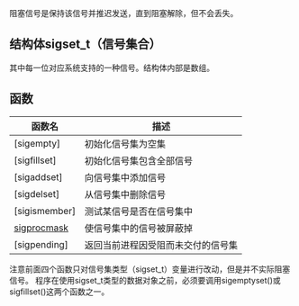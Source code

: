 阻塞信号是保持该信号并推迟发送，直到阻塞解除，但不会丢失。
## 结构体sigset_t（信号集合）
其中每一位对应系统支持的一种信号。结构体内部是数组。
## 函数
|函数名|描述|
|-----|----
|[sigempty]|初始化信号集为空集
|[sigfillset]|初始化信号集包含全部信号
|[sigaddset]|向信号集中添加信号
|[sigdelset]|从信号集中删除信号
|[sigismember]|测试某信号是否在信号集中
|[sigprocmask](sigprocmask.md)|使信号集中的信号被屏蔽掉
|[sigpending]|返回当前进程因受阻而未交付的信号集

注意前面四个函数只对信号集类型（sigset_t）变量进行改动，但是并不实际阻塞信号。
程序在使用sigset_t类型的数据对象之前，必须要调用sigemptyset()或sigfillset()这两个函数之一。